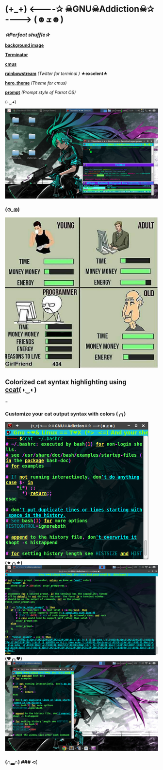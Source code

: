 # (+_+) <----✰ ☠GNU☠Addiction☠✰ ----> (☻ܫ☻)
 
### *✰Perfect shuffle✰*

[**background image**](https://razgriz12991.deviantart.com/art/Vocaloid-Wallpaper-279294938) 

[**Terminator**](https://launchpad.net/terminator)

[**cmus**](https://github.com/TitanHero/cmus)

[**rainbowstream**](https://github.com/orakaro/rainbowstream) *(Twitter for terminal )*   **★excelent★** 

[**hero_theme**](https://github.com/TitanHero/hero_theme) *(Theme for cmus)*

[**prompt**](data/prompt_config) *(Prompt style of Parrot OS)*


(-‿◕)



![screenshotdesk](desktop_screenshots/addiction.png)






### (⊙_◎) 




![imagefunny](images/pro.jpg)


## Colorized cat syntax highlighting using [**ccat**](https://github.com/jingweno/ccat)(◑‿◐)

=

### Customize your cat output syntax with colors  (*╭╮*)


![imageccat](images/ccatscreen1.png)
**(★╭╮★)**
![imageccat1](images/ccatscreen2.png)
**(❤╭╮❤)**
![imageccat2](images/ccatscreen3.png)

### **(∩▂∩)** ### <(




